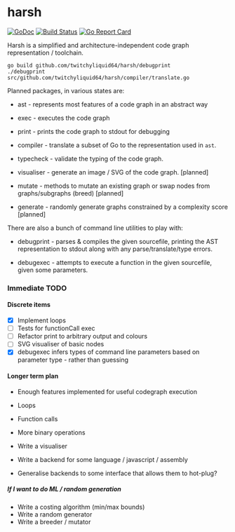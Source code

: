 # harsh
[![GoDoc](https://godoc.org/github.com/twitchyliquid64/harsh?status.svg)](http://godoc.org/github.com/twitchyliquid64/harsh) [![Build Status](https://travis-ci.org/twitchyliquid64/harsh.svg?branch=master)](https://travis-ci.org/twitchyliquid64/harsh) [![Go Report Card](https://goreportcard.com/badge/github.com/twitchyliquid64/harsh)](https://goreportcard.com/report/github.com/twitchyliquid64/harsh)

Harsh is a simplified and architecture-independent code graph representation / toolchain.

```shell
go build github.com/twitchyliquid64/harsh/debugprint
./debugprint src/github.com/twitchyliquid64/harsh/compiler/translate.go
```

Planned packages, in various states are:

 * ast - represents most features of a code graph in an abstract way
  * exec - executes the code graph
  * print - prints the code graph to stdout for debugging

* compiler - translate a subset of Go to the representation used in `ast`.
 * typecheck - validate the typing of the code graph.

* visualiser - generate an image / SVG of the code graph. [planned]
* mutate - methods to mutate an existing graph or swap nodes from graphs/subgraphs (breed) [planned]
* generate - randomly generate graphs constrained by a complexity score [planned]

There are also a bunch of command line utilities to play with:

 * debugprint - parses & compiles the given sourcefile, printing the AST representation to stdout along with any parse/translate/type errors.

 * debugexec - attempts to execute a function in the given sourcefile, given some parameters.

### Immediate TODO

#### Discrete items

 - [x] Implement loops
 - [ ] Tests for functionCall exec
 - [ ] Refactor print to arbitrary output and colours
 - [ ] SVG visualiser of basic nodes
 - [x] debugexec infers types of command line parameters based on parameter type - rather than guessing

#### Longer term plan

 * Enough features implemented for useful codegraph execution
  * Loops
  * Function calls
  * More binary operations

 * Write a visualiser
 * Write a backend for some language / javascript / assembly
  * Generalise backends to some interface that allows them to hot-plug?

 ##### If I want to do ML / random generation

 * Write a costing algorithm (min/max bounds)
 * Write a random generator
 * Write a breeder / mutator
